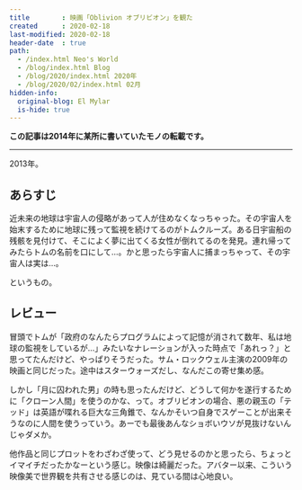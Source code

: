 ```yaml
---
title        : 映画「Oblivion オブリビオン」を観た
created      : 2020-02-18
last-modified: 2020-02-18
header-date  : true
path:
  - /index.html Neo's World
  - /blog/index.html Blog
  - /blog/2020/index.html 2020年
  - /blog/2020/02/index.html 02月
hidden-info:
  original-blog: El Mylar
  is-hide: true
---
```


__この記事は2014年に某所に書いていたモノの転載です。__

---

2013年。

## あらすじ

近未来の地球は宇宙人の侵略があって人が住めなくなっちゃった。その宇宙人を始末するために地球に残って監視を続けてるのがトムクルーズ。ある日宇宙船の残骸を見付けて、そこによく夢に出てくる女性が倒れてるのを発見。連れ帰ってみたらトムの名前を口にして…。かと思ったら宇宙人に捕まっちゃって、その宇宙人は実は…。

というもの。

## レビュー

冒頭でトムが「政府のなんたらプログラムによって記憶が消されて数年、私は地球の監視をしているが…」みたいなナレーションが入った時点で「あれっ？」と思ってたんだけど、やっぱりそうだった。サム・ロックウェル主演の2009年の映画と同じだった。途中はスターウォーズだし、なんだこの寄せ集め感。

しかし「月に囚われた男」の時も思ったんだけど、どうして何かを遂行するために「クローン人間」を使うのかな、って。オブリビオンの場合、悪の親玉の「テッド」は英語が喋れる巨大な三角錐で、なんかそいつ自身でスゲーことが出来そうなのに人間を使うっていう。あーでも最後あんなショボいウソが見抜けないんじゃダメか。

他作品と同じプロットをわざわざ使って、どう見せるのかと思ったら、ちょっとイマイチだったかなーという感じ。映像は綺麗だった。アバター以来、こういう映像美で世界観を共有させる感じのは、見ている間は心地良い。
